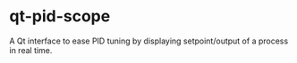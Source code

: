 # qt-pid-scope
A Qt interface to ease PID tuning by displaying setpoint/output of a process in real time.
